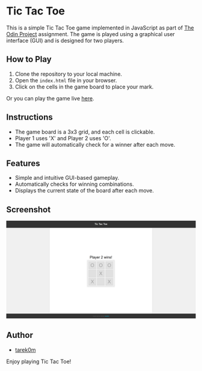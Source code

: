 # Tic Tac Toe

This is a simple Tic Tac Toe game implemented in JavaScript as part of [The Odin Project](https://www.theodinproject.com/lessons/node-path-javascript-tic-tac-toe) assignment. The game is played using a graphical user interface (GUI) and is designed for two players.

## How to Play

1. Clone the repository to your local machine.
2. Open the `index.html` file in your browser.
3. Click on the cells in the game board to place your mark.

Or you can play the game live [here](https://tarek0m.github.io/odin-tic-tac-toe/).

## Instructions

- The game board is a 3x3 grid, and each cell is clickable.
- Player 1 uses 'X' and Player 2 uses 'O'.
- The game will automatically check for a winner after each move.

## Features

- Simple and intuitive GUI-based gameplay.
- Automatically checks for winning combinations.
- Displays the current state of the board after each move.

## Screenshot

![Tic Tac Toe Screenshot](./Screenshot.png)

## Author

- [tarek0m](https://github.com/tarek0m)

Enjoy playing Tic Tac Toe!
